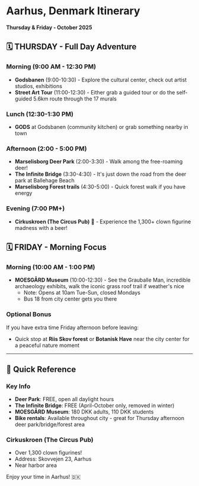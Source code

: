 # Aarhus, Denmark Itinerary
**Thursday & Friday - October 2025**

## 🗓️ **THURSDAY - Full Day Adventure**

### Morning (9:00 AM - 12:30 PM)
- **Godsbanen** (9:00-10:30) - Explore the cultural center, check out artist studios, exhibitions
- **Street Art Tour** (11:00-12:30) - Either grab a guided tour or do the self-guided 5.6km route through the 17 murals

### Lunch (12:30-1:30 PM)
- **GODS** at Godsbanen (community kitchen) or grab something nearby in town

### Afternoon (2:00 - 5:00 PM)
- **Marselisborg Deer Park** (2:00-3:30) - Walk among the free-roaming deer!
- **The Infinite Bridge** (3:30-4:30) - It's just down the road from the deer park at Ballehage Beach
- **Marselisborg Forest trails** (4:30-5:00) - Quick forest walk if you have energy

### Evening (7:00 PM+)
- **Cirkuskroen (The Circus Pub)** 🤡 - Experience the 1,300+ clown figurine madness with a beer!

## 🗓️ **FRIDAY - Morning Focus**

### Morning (10:00 AM - 1:00 PM)
- **MOESGÅRD Museum** (10:00-12:30) - See the Grauballe Man, incredible archaeology exhibits, walk the iconic grass roof trail if weather's nice
  - Note: Opens at 10am Tue-Sun, closed Mondays
  - Bus 18 from city center gets you there

### Optional Bonus
If you have extra time Friday afternoon before leaving:
- Quick stop at **Riis Skov forest** or **Botanisk Have** near the city center for a peaceful nature moment

---

## 📍 Quick Reference

### Key Info
- **Deer Park**: FREE, open all daylight hours
- **The Infinite Bridge**: FREE (April-October only, removed in winter)
- **MOESGÅRD Museum**: 180 DKK adults, 110 DKK students
- **Bike rentals**: Available throughout city - great for Thursday afternoon deer park/bridge/forest area

### Cirkuskroen (The Circus Pub)
- Over 1,300 clown figurines!
- Address: Skovvejen 23, Aarhus
- Near harbor area

Enjoy your time in Aarhus! 🇩🇰

